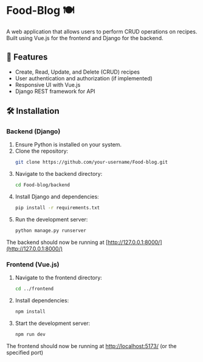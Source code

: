 # Food-Blog 🍽️

A web application that allows users to perform CRUD operations on recipes. Built using Vue.js for the frontend and Django for the backend.

## 📌 Features

- Create, Read, Update, and Delete (CRUD) recipes
- User authentication and authorization (if implemented)
- Responsive UI with Vue.js
- Django REST framework for API

## 🛠️ Installation

### Backend (Django)

1. Ensure Python is installed on your system.
2. Clone the repository:
    ```sh
    git clone https://github.com/your-username/Food-blog.git
    ```
3. Navigate to the backend directory:
    ```sh
    cd Food-blog/backend
    ```
4. Install Django and dependencies:
    ```sh
    pip install -r requirements.txt
    ```
5. Run the development server:
    ```sh
    python manage.py runserver
    ```
The backend should now be running at [http://127.0.0.1:8000/](http://127.0.0.1:8000/)

### Frontend (Vue.js)

1. Navigate to the frontend directory:
    ```sh
    cd ../frontend
    ```
2. Install dependencies:
    ```sh
    npm install
    ```
3. Start the development server:
    ```sh
    npm run dev
    ```
The frontend should now be running at [http://localhost:5173/](http://localhost:5173/) (or the specified port)
